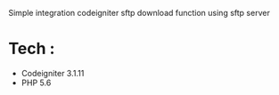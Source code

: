 Simple integration codeigniter sftp download function using sftp server
# Tech :
- Codeigniter 3.1.11
- PHP 5.6
